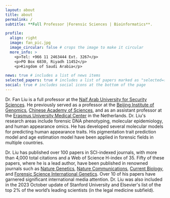 ```yaml
---
layout: about
title: about
permalink: /
subtitle: **Full Professor |Forensic Sciences | Bioinformatics**.

profile:
  align: right
  image: fan_pic.jpg 
  image_circular: false # crops the image to make it circular
  more_info: >
    <p>Tel: +966 11 2463444 Ext. 3267</p>
    <p>PO Box 6830, Riyadh 11452</p>
    <p>Kingdom of Saudi Arabia</p>

news: true # includes a list of news items
selected_papers: true # includes a list of papers marked as "selected={true}"
social: true # includes social icons at the bottom of the page
---
```


Dr. Fan Liu is a full professor at the [Naif Arab University for Security Sciences](https://nauss.edu.sa/en-us/Pages/default.aspx). He previously served as a professor at the [Beijing Institute of Genomics](http://english.big.cas.cn/), [Chinese Academy of Sciences](https://english.cas.cn/), and as an assistant professor at the [Erasmus University Medical Center](https://www.erasmusmc.nl/en/) in the Netherlands. Dr. Liu's research areas include forensic DNA phenotyping, molecular epidemiology, and human appearance omics. He has developed several molecular models for predicting human appearance traits. His pigmentation trait prediction model and age estimation model have been applied in forensic fields in multiple countries.

Dr. Liu has published over 100 papers in SCI-indexed journals, with more than 4,000 total citations and a Web of Science H-index of 35. Fifty of these papers, where he is a lead author, have been published in renowned journals such as [Nature Genetics](https://www.nature.com/ng/), [Nature Communications](https://www.nature.com/ncomms/), [Current Biology](https://www.cell.com/current-biology/home), and [Forensic Science International Genetics](https://www.sciencedirect.com/journal/forensic-science-international-genetics). Over 10 of his papers have garnered significant international media attention. Dr. Liu was also included in the 2023 October update of Stanford University and Elsevier's list of the top 2% of the world’s leading scientists (in the legal medicine subfield).
